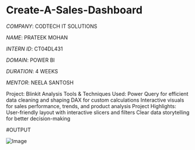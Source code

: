 # Create-A-Sales-Dashboard

*COMPANY*: CODTECH IT SOLUTIONS

*NAME*: PRATEEK MOHAN

*INTERN ID*: CT04DL431

*DOMAIN*: POWER BI

*DURATION*: 4 WEEKS 

*MENTOR*: NEELA SANTOSH

Project: Blinkit Analysis 
Tools & Techniques Used:
Power Query for efficient data cleaning and shaping
DAX for custom calculations
Interactive visuals for sales performance, trends, and product analysis
Project Highlights:
User-friendly layout with interactive slicers and filters
Clear data storytelling for better decision-making

#OUTPUT

![Image](https://github.com/user-attachments/assets/314340ea-2056-4aeb-bfa5-6d3ae0e86811)
